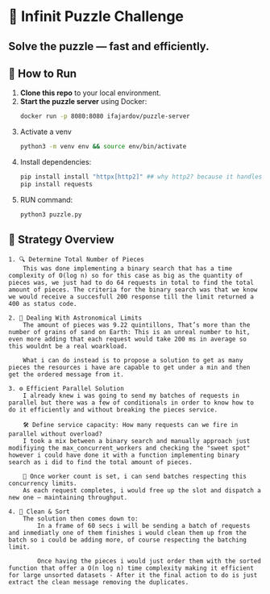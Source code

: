 # 🧩 Infinit Puzzle Challenge

Solve the puzzle — fast and efficiently.
---

## 🚀 How to Run

1. **Clone this repo** to your local environment.
2. **Start the puzzle server** using Docker:
   ```bash
   docker run -p 8080:8080 ifajardov/puzzle-server
2. Activate a venv
   ```bash
   python3 -m venv env && source env/bin/activate
3. Install dependencies: 
    ```bash
    pip install install "httpx[http2]" ## why http2? because it handles more efficently and faster concurrency
    pip install requests
4. RUN command:
    ```bash
    python3 puzzle.py

## 📌 Strategy Overview
    1. 🔍 Determine Total Number of Pieces
        This was done implementing a binary search that has a time complexity of O(log n) so for this case as big as the quantity of pieces was, we just had to do 64 requests in total to find the total amount of pieces. The criteria for the binary search was that we know we would receive a succesfull 200 response till the limit returned a 400 as status code.

    2. 🧠 Dealing With Astronomical Limits
        The amount of pieces was 9.22 quintillons, That’s more than the number of grains of sand on Earth: This is an unreal number to hit, even more adding that each request would take 200 ms in average so this wouldnt be a real woarkload.
        
        What i can do instead is to propose a solution to get as many pieces the resources i have are capable to get under a min and then get the ordered message from it.

    3. ⚙️ Efficient Parallel Solution
        I already knew i was going to send my batches of requests in parallel but there was a few of conditionals in order to know how to do it efficiently and without breaking the pieces service.

        🛠 Define service capacity: How many requests can we fire in parallel without overload?
        I took a mix between a binary search and manually approach just modifiying the max_concurrent_workers and checking the "sweet spot" however i could have done it with a function implementing binary search as i did to find the total amount of pieces.

        👥 Once worker count is set, i can send batches respecting this concurrency limits.
        As each request completes, i would free up the slot and dispatch a new one — maintaining throughput.

    4. 🧹 Clean & Sort
        The solution then comes down to:
            In a frame of 60 secs i will be sending a batch of requests and inmediatly one of them finishes i would clean them up from the batch so i could be adding more, of course respecting the batching limit. 
            
            Once having the pieces i would just order them with the sorted function that offer a O(n log n) time complexity making it efficient for large unsorted datasets - After it the final action to do is just extract the clean message removing the duplicates. 
